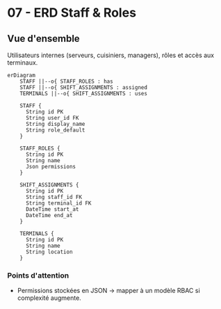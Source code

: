 # 07 - ERD Staff & Roles

## Vue d'ensemble

Utilisateurs internes (serveurs, cuisiniers, managers), rôles et accès aux terminaux.

```mermaid
erDiagram
    STAFF ||--o{ STAFF_ROLES : has
    STAFF ||--o{ SHIFT_ASSIGNMENTS : assigned
    TERMINALS ||--o{ SHIFT_ASSIGNMENTS : uses

    STAFF {
      String id PK
      String user_id FK
      String display_name
      String role_default
    }

    STAFF_ROLES {
      String id PK
      String name
      Json permissions
    }

    SHIFT_ASSIGNMENTS {
      String id PK
      String staff_id FK
      String terminal_id FK
      DateTime start_at
      DateTime end_at
    }

    TERMINALS {
      String id PK
      String name
      String location
    }
```

### Points d'attention

- Permissions stockées en JSON -> mapper à un modèle RBAC si complexité augmente.
